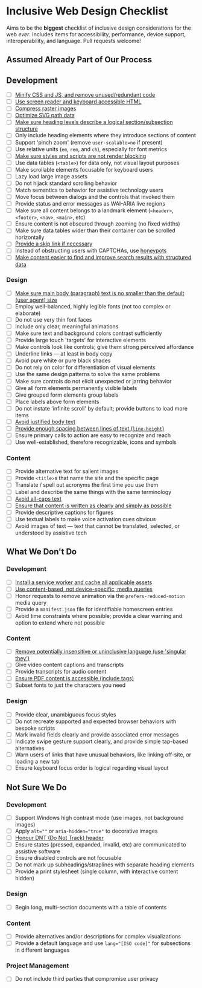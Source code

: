 # Inclusive Web Design Checklist

Aims to be the **biggest** checklist of inclusive design considerations for the web _ever_. Includes items for accessibility, performance, device support, interoperability, and language. Pull requests welcome!

## Assumed Already Part of Our Process

## Development

- [ ] [Minify CSS and JS, and remove unused/redundant code](https://developers.google.com/speed/docs/insights/MinifyResources)
- [ ] [Use screen reader and keyboard accessible HTML](https://developer.mozilla.org/en-US/docs/Learn/Accessibility/HTML)
- [ ] [Compress raster images](https://www.html5rocks.com/en/tutorials/speed/img-compression/)
- [ ] [Optimize SVG path data](https://web-design-weekly.com/2014/10/22/optimizing-svg-web/)
- [ ] [Make sure heading levels describe a logical section/subsection structure](https://webaim.org/techniques/semanticstructure/)
- [ ] Only include heading elements where they introduce sections of content
- [ ] Support 'pinch zoom' (remove `user-scalable=no` if present)
- [ ] Use relative units (`em`, `rem`, and `ch`), especially for font metrics
- [ ] [Make sure styles and scripts are not render blocking](https://csabapalfi.github.io/eliminate-render-blocking/)
- [ ] Use data tables (`<table>`) for data only, not visual layout purposes
- [ ] Make scrollable elements focusable for keyboard users
- [ ] Lazy load large image assets
- [ ] Do not hijack standard scrolling behavior
- [ ] Match semantics to behavior for assistive technology users
- [ ] Move focus between dialogs and the controls that invoked them
- [ ] Provide status and error messages as WAI-ARIA live regions
- [ ] Make sure all content belongs to a landmark element (`<header>`, `<footer>`, `<nav>`, `<main>`, etc)
- [ ] Ensure content is not obscured through zooming (no fixed widths)
- [ ] Make sure data tables wider than their container can be scrolled horizontally
- [ ] [Provide a skip link if necessary](https://webaim.org/techniques/skipnav/)
- [ ] Instead of obstructing users with CAPTCHAs, use [honeypots](https://en.wikipedia.org/wiki/Honeypot_(computing))
- [ ] [Make content easier to find and improve search results with structured data](https://developers.google.com/search/docs/guides/prototype)

### Design

- [ ] [Make sure main body (paragraph) text is no smaller than the default (user agent) size](https://www.smashingmagazine.com/2011/10/16-pixels-body-copy-anything-less-costly-mistake/)
- [ ] Employ well-balanced, highly legible fonts (not too complex or elaborate)
- [ ] Do not use very thin font faces
- [ ] Include only clear, meaningful animations
- [ ] Make sure text and background colors contrast sufficiently
- [ ] Provide large touch 'targets' for interactive elements
- [ ] Make controls look like controls; give them strong perceived affordance
- [ ] Underline links — at least in body copy
- [ ] Avoid pure white or pure black shades
- [ ] Do not rely on color for differentiation of visual elements
- [ ] Use the same design patterns to solve the same problems
- [ ] Make sure controls do not elicit unexpected or jarring behavior
- [ ] Give all form elements permanently visible labels
- [ ] Give grouped form elements group labels
- [ ] Place labels above form elements
- [ ] Do not instate 'infinite scroll' by default; provide buttons to load more items
- [ ] [Avoid justified body text](https://www.w3.org/TR/WCAG20-TECHS/F88.html)
- [ ] [Provide enough spacing between lines of text (`line-height`)](https://www.w3.org/TR/WCAG20-TECHS/C21.html)
- [ ] Ensure primary calls to action are easy to recognize and reach
- [ ] Use well-established, therefore recognizable, icons and symbols

### Content

- [ ] Provide alternative text for salient images
- [ ] Provide `<title>`s that name the site and the specific page
- [ ] Translate / spell out acronyms the first time you use them
- [ ] Label and describe the same things with the same terminology
- [ ] [Avoid all-caps text](https://github.com/humanmade/hm-pattern-library/issues/75)
- [ ] [Ensure that content is written as clearly and simply as possible](https://www.w3.org/TR/UNDERSTANDING-WCAG20/meaning-supplements.html)
- [ ] Provide descriptive captions for figures
- [ ] Use textual labels to make voice activation cues obvious
- [ ] Avoid images of text — text that cannot be translated, selected, or understood by assistive tech

## What We Don't Do

### Development

- [ ] [Install a service worker and cache all applicable assets](https://css-tricks.com/serviceworker-for-offline/)
- [ ] [Use content-based, not device-specific, media queries](http://bradfrost.com/blog/post/7-habits-of-highly-effective-media-queries/#content)
- [ ] Honor requests to remove animation via the `prefers-reduced-motion` media query
- [ ] Provide a `manifest.json` file for identifiable homescreen entries
- [ ] Avoid time constraints where possible; provide a clear warning and option to extend where not possible

### Content

- [ ] [Remove potentially insensitive or uninclusive language (use 'singular they')](http://alexjs.com/)
- [ ] Give video content captions and transcripts
- [ ] Provide transcripts for audio content
- [ ] [Ensure PDF content is accessible (include tags)](https://webaim.org/techniques/acrobat/)
- [ ] Subset fonts to just the characters you need

### Design

- [ ] Provide clear, unambiguous focus styles
- [ ] Do not recreate supported and expected browser behaviors with bespoke scripts
- [ ] Mark invalid fields clearly and provide associated error messages
- [ ] Indicate swipe gesture support clearly, and provide simple tap-based alternatives
- [ ] Warn users of links that have unusual behaviors, like linking off-site, or loading a new tab
- [ ] Ensure keyboard focus order is logical regarding visual layout

## Not Sure We Do

### Development

- [ ] Support Windows high contrast mode (use images, not background images)
- [ ] Apply `alt=""` or `aria-hidden="true"` to decorative images
- [ ] [Honour DNT (Do Not Track) header](https://developer.mozilla.org/en-US/docs/Web/HTTP/Headers/DNT)
- [ ] Ensure states (pressed, expanded, invalid, etc) are communicated to assistive software
- [ ] Ensure disabled controls are not focusable
- [ ] Do not mark up subheadings/straplines with separate heading elements
- [ ] Provide a print stylesheet (single column, with interactive content hidden)

### Design

- [ ] Begin long, multi-section documents with a table of contents

### Content

- [ ] Provide alternatives and/or descriptions for complex visualizations
- [ ] Provide a default language and use `lang="[ISO code]"` for subsections in different languages

### Project Management

- [ ] Do not include third parties that compromise user privacy
